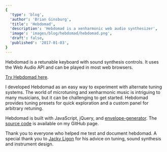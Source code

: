 ```yaml
---
{
  'type': 'blog',
  'author': 'Brian Ginsburg',
  'title': 'Hebdomad',
  'description': 'Hebdomad is a xenharmonic web audio synthesizer',
  'image': 'images/blog/hebdomad/hebdomad.png',
  'draft': false,
  'published': '2017-01-03',
}
---
```


Hebdomad is a retunable keyboard with sound synthesis controls. It uses the Web Audio API and can be played in most web browsers.

[Try Hebdomad here](https://hebdomad.brianginsburg.com).

I developed Hebdomad as an easy way to experiment with alternate tuning systems. The world of microtuning and xenharmonic music is intriguing to many musicians, but it can be challenging to get started. Hebdomad provides tuning presets for quick exploration and a custom panel for arbitrary retuning.

Hebdomad is built with JavaScript, jQuery, and [envelope-generator](https://github.com/itsjoesullivan/envelope-generator). The [source code](https://github.com/bgins/hebdomad) is available on my GitHub page.

Thank you to everyone who helped me test and document hebdomad. A special thank you to [Jacky Ligon](http://jackyligon.com/) for his advice on tuning, sound synthesis and instrument design.
